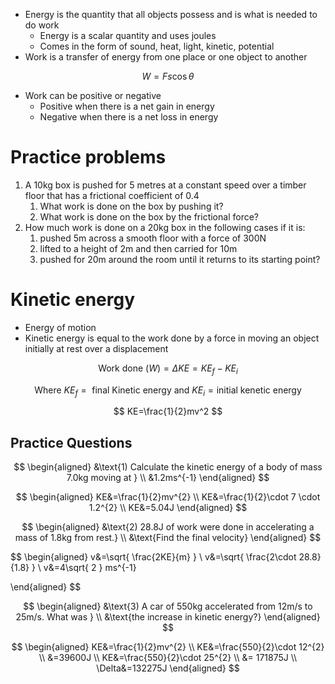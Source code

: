 - Energy is the quantity that all objects possess and is what is needed to do work
	- Energy is a scalar quantity and uses joules
	- Comes in the form of sound, heat, light, kinetic, potential
- Work is a transfer of energy from one place or one object to another

$$
W=Fs\cos \theta
$$

- Work can be positive or negative
	- Positive when there is a net gain in energy
	- Negative when there is a net loss in energy
# Practice problems
1. A 10kg box is pushed for 5 metres at a constant speed over a timber floor that has a frictional coefficient of 0.4
	1. What work is done on the box by pushing it?
	2. What work is done on the box by the frictional force?
2. How much work is done on a 20kg box in the following cases if it is:
	1. pushed 5m across a smooth floor with a force of 300N
	2. lifted to a height of 2m and then carried for 10m
	3. pushed for 20m around the room until it returns to its starting point?

# Kinetic energy 
- Energy of motion
- Kinetic energy is equal to the work done by a force in moving an object initially at rest over a displacement

$$
\text{Work done} \ (W)=\Delta KE=KE_{f}-KE_{i}
$$

$$
\text{ Where} \ KE_{f} = \text{ final Kinetic energy and } KE_{i} = \text{initial kenetic energy}
$$

$$
KE=\frac{1}{2}mv^2
$$

## Practice Questions

$$
\begin{aligned}
&\text{1) Calculate the kinetic energy of a body of mass 7.0kg moving at } \\
&1.2ms^{-1}
\end{aligned}
$$

$$
\begin{aligned}
KE&=\frac{1}{2}mv^{2} \\
KE&=\frac{1}{2}\cdot 7 \cdot 1.2^{2} \\
KE&=5.04J
\end{aligned}
$$

$$
\begin{aligned}
&\text{2) 28.8J of work were done in accelerating a mass of 1.8kg from rest.} \\
&\text{Find the final velocity}
\end{aligned}
$$

$$
\begin{aligned}
v&=\sqrt{ \frac{2KE}{m} } \\
v&=\sqrt{ \frac{2\cdot 28.8}{1.8} } \\
v&=4\sqrt{ 2 } ms^{-1}

\end{aligned}
$$

$$
\begin{aligned}
&\text{3) A car of 550kg accelerated from 12m/s to 25m/s. What was } \\
&\text{the increase in kinetic energy?}
\end{aligned}
$$

$$
\begin{aligned}
KE&=\frac{1}{2}mv^{2} \\
KE&=\frac{550}{2}\cdot 12^{2} \\
&=39600J \\
KE&=\frac{550}{2}\cdot 25^{2} \\
&= 171875J \\
\Delta&=132275J
\end{aligned}
$$